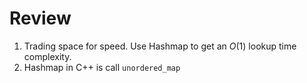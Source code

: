 # Review
1. Trading space for speed. Use Hashmap to get an $O(1)$ lookup time complexity.
2. Hashmap in C++ is call `unordered_map`

